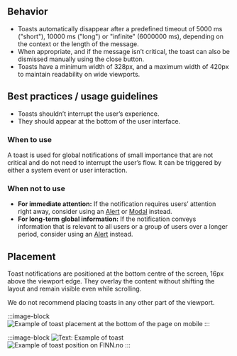 ## Behavior

- Toasts automatically disappear after a predefined timeout of 5000 ms ("short"), 10000 ms ("long") or "infinite" (6000000 ms), depending on the context or the length of the message.
- When appropriate, and if the message isn’t critical, the toast can also be dismissed manually using the close button.
- Toasts have a minimum width of 328px, and a maximum width of 420px to maintain readability on wide viewports.

## Best practices / usage guidelines

- Toasts shouldn’t interrupt the user’s experience.
- They should appear at the bottom of the user interface.

### When to use

A toast is used for global notifications of small importance that are not critical and do not need to interrupt the user’s flow. It can be triggered by either a system event or user interaction.

### When not to use

- **For immediate attention:** If the notification requires users’ attention right away, consider using an [Alert](../alert/index.md) or [Modal](../modal/index.md) instead.
- **For long-term global information:** If the notification conveys information that is relevant to all users or a group of users over a longer period, consider using an [Alert](../alert/index.md) instead.

## Placement

Toast notifications are positioned at the bottom centre of the screen, 16px above the viewport edge. They overlay the content without shifting the layout and remain visible even while scrolling.

We do not recommend placing toasts in any other part of the viewport.

:::image-block
![Example of toast placement at the bottom of the page on mobile](/components/toast/toast-placement-1.svg)
:::

:::image-block
![Text: Example of toast](/components/toast/toast-position-1.svg)
<br />
![Example of toast position on FINN.no](/components/toast/toast-position-2.svg)
:::
